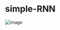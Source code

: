 # simple-RNN
![image](https://github.com/user-attachments/assets/1b987da9-4399-407e-815f-be8e504e5ee9)
